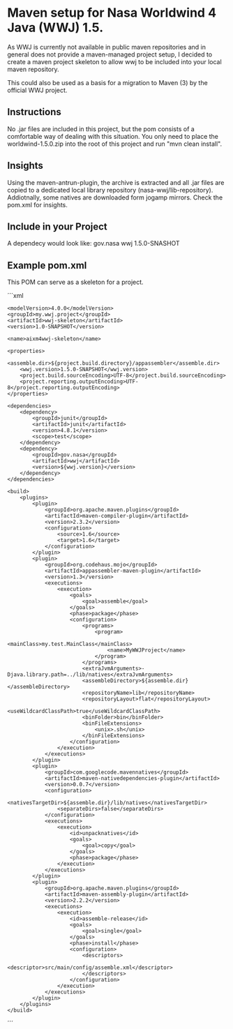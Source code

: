 # Maven setup for Nasa Worldwind 4 Java (WWJ) 1.5.

As WWJ is currently not available in public maven repositories and in
general does not provide a maven-managed project setup, I decided to
create a maven project skeleton to allow wwj to be included into your
local maven repository.

This could also be used as a basis for a migration to Maven (3) by the
official WWJ project.

## Instructions

No .jar files are included in this project, but the pom consists of a
comfortable way of dealing with this situation. You only need to place the
worldwind-1.5.0.zip into the root of this project and run "mvn clean install".

## Insights

Using the maven-antrun-plugin, the archive is extracted and all .jar files
are copied to a dedicated local library repository (nasa-wwj/lib-repository).
Addiotnally, some natives are downloaded form jogamp mirrors. Check the pom.xml
for insights.

## Include in your Project

A dependecy would look like:
<dependency>
	<groupId>gov.nasa</groupId>
	<artifactId>wwj</artifactId>
	<version>1.5.0-SNASHOT</version>
</dependency>

## Example pom.xml

This POM can serve as a skeleton for a project.

´´´xml
<?xml version="1.0" encoding="UTF-8"?>
<project xmlns="http://maven.apache.org/POM/4.0.0" xmlns:xsi="http://www.w3.org/2001/XMLSchema-instance"
	xsi:schemaLocation="http://maven.apache.org/POM/4.0.0 http://maven.apache.org/maven-v4_0_0.xsd">

	<modelVersion>4.0.0</modelVersion>
	<groupId>my.wwj.project</groupId>
	<artifactId>wwj-skeleton</artifactId>
	<version>1.0-SNAPSHOT</version>

	<name>aixm4wwj-skeleton</name>

	<properties>
		<assemble.dir>${project.build.directory}/appassembler</assemble.dir>
		<wwj.version>1.5.0-SNAPSHOT</wwj.version>
		<project.build.sourceEncoding>UTF-8</project.build.sourceEncoding>
		<project.reporting.outputEncoding>UTF-8</project.reporting.outputEncoding>
	</properties>
	
	<dependencies>
		<dependency>
			<groupId>junit</groupId>
			<artifactId>junit</artifactId>
			<version>4.8.1</version>
			<scope>test</scope>
		</dependency>
		<dependency>
			<groupId>gov.nasa</groupId>
			<artifactId>wwj</artifactId>
			<version>${wwj.version}</version>
		</dependency>
	</dependencies>

	<build>
		<plugins>
			<plugin>
				<groupId>org.apache.maven.plugins</groupId>
				<artifactId>maven-compiler-plugin</artifactId>
				<version>2.3.2</version>
				<configuration>
					<source>1.6</source>
					<target>1.6</target>
				</configuration>
			</plugin>
			<plugin>
				<groupId>org.codehaus.mojo</groupId>
				<artifactId>appassembler-maven-plugin</artifactId>
				<version>1.3</version>
				<executions>
					<execution>
						<goals>
							<goal>assemble</goal>
						</goals>
						<phase>package</phase>
						<configuration>
							<programs>
								<program>
									<mainClass>my.test.MainClass</mainClass>
									<name>MyWWJProject</name>
								</program>
							</programs>
							<extraJvmArguments>-Djava.library.path=../lib/natives</extraJvmArguments>
							<assembleDirectory>${assemble.dir}</assembleDirectory>
							<repositoryName>lib</repositoryName>
							<repositoryLayout>flat</repositoryLayout>
							<useWildcardClassPath>true</useWildcardClassPath>
							<binFolder>bin</binFolder>
							<binFileExtensions>
								<unix>.sh</unix>
							</binFileExtensions>
						</configuration>
					</execution>
				</executions>
			</plugin>
			<plugin>
				<groupId>com.googlecode.mavennatives</groupId>
				<artifactId>maven-nativedependencies-plugin</artifactId>
				<version>0.0.7</version>
				<configuration>
					<nativesTargetDir>${assemble.dir}/lib/natives</nativesTargetDir>
					<separateDirs>false</separateDirs>
				</configuration>
				<executions>
					<execution>
						<id>unpacknatives</id>
						<goals>
							<goal>copy</goal>
						</goals>
						<phase>package</phase>
					</execution>
				</executions>
			</plugin>
			<plugin>
				<groupId>org.apache.maven.plugins</groupId>
				<artifactId>maven-assembly-plugin</artifactId>
				<version>2.2.2</version>
				<executions>
					<execution>
						<id>assemble-release</id>
						<goals>
							<goal>single</goal>
						</goals>
						<phase>install</phase>
						<configuration>
							<descriptors>
								<descriptor>src/main/config/assemble.xml</descriptor>
							</descriptors>
						</configuration>
					</execution>
				</executions>
			</plugin>
		</plugins>
	</build>

</project>
´´´
